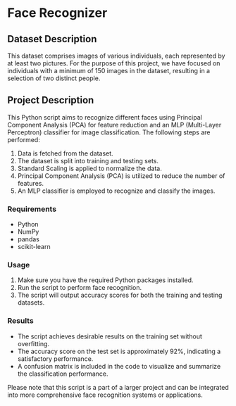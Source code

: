 # Face Recognizer

## Dataset Description

This dataset comprises images of various individuals, each represented by at least two pictures. For the purpose of this project, we have focused on individuals with a minimum of 150 images in the dataset, resulting in a selection of two distinct people.

## Project Description

This Python script aims to recognize different faces using Principal Component Analysis (PCA) for feature reduction and an MLP (Multi-Layer Perceptron) classifier for image classification. The following steps are performed:

1. Data is fetched from the dataset.
2. The dataset is split into training and testing sets.
3. Standard Scaling is applied to normalize the data.
4. Principal Component Analysis (PCA) is utilized to reduce the number of features.
5. An MLP classifier is employed to recognize and classify the images.

### Requirements

- Python
- NumPy
- pandas
- scikit-learn

### Usage

1. Make sure you have the required Python packages installed.
2. Run the script to perform face recognition.
3. The script will output accuracy scores for both the training and testing datasets.

### Results

- The script achieves desirable results on the training set without overfitting.
- The accuracy score on the test set is approximately 92%, indicating a satisfactory performance.
- A confusion matrix is included in the code to visualize and summarize the classification performance.

Please note that this script is a part of a larger project and can be integrated into more comprehensive face recognition systems or applications.
